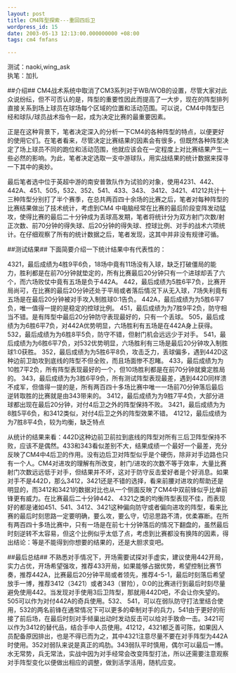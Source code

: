 ```yaml
---
layout: post
title: CM4阵型探索---重回四后卫
wordpress_id: 15
date: 2003-05-13 12:13:00.000000000 +08:00
tags: cm4 fmfans

---
```

测试：naoki,wing_ask  
执笔：加扎  

##介绍##
CM4战术系统中取消了CM3系列对于WB/WOB的设置，尽管大家对此众说纷纭，但不可否认的是，阵型的重要性因此而提高了一大步，现在的阵型排列直接关系到场上球员在球场每个区域的位置和活动范围。可以说，CM4中阵型已经和球队/球员战术指令一起，成为决定比赛的最重要因素。


正是在这种背景下，笔者决定深入的分析一下CM4的各种阵型的特点，以便更好的使用它们。在笔者看来，尽管决定比赛结果的因素会有很多，但既然各种阵型决定了场上球员不同的跑位和活动范围，他就应该会在一定程度上对比赛结果产生一些必然的影响。为此，笔者决定选取一支中游球队，用实战结果的统计数据来探寻一下其中的奥妙。


最后笔者选中位于英超中游的南安普敦队作为试验的对象，使用4231、442、442A、451、505，532、352、541、433、343、 3412、3421、41212共计十三种阵型分别打了半个赛季，在总共两百四十余场的比赛之后，笔者对每种阵型的比赛结果做出了技术统计，考虑到CM4 中电脑经常在比赛的最后阶段变阵发动猛攻，使得比赛的最后二十分钟成为丢球高发期，笔者将统计分为双方射门次数/射正次数、前70分钟的得失球、后20分钟的得失球、控球比例、对手的战术六项统计。在仔细观察了所有的统计数据之后，笔者发现，这其中并非没有规律可循。



##测试结果##
下面简要介绍一下统计结果中有代表性的：


4321，最后成绩为4胜9平6负，18场中竟有11场没有入球，缺乏打破僵局的能力，胜利都是在前70分钟就垫定的，所有比赛最后20分钟只有一个进球却丢了六个，而六场败仗中竟有五场是负于442A。
442，最后成绩为5胜6平7负，比赛开局尚可，在比赛的最后20分钟还处于平局或者落后情况下从无入球，7场失利竟有五场是在最后20分钟被对手攻入制胜球0:1告负。
442A，最后成绩为为5胜6平7负，唯一值得一提的是稳定的控球比例。
451，最后成绩为为7胜9平2负，防守相当不错。是有阵型中最后20分钟防守表现最好的，只有一个丢球。
505，最后成绩为为6胜6平7负，对442A优势明显，六场胜利有五场是在442A身上获得。
532，最后成绩为为6胜8平5负，防守不错，但射门机会远远少于对手。
541，最后成绩为为6胜6平7负，对532优势明显，六场胜利有三场是最后20分钟攻入制胜球1:0获胜。
352，最后成绩为为5胜6平8负，攻击乏力，丢球偏多，遇到442D这种边前卫助攻到底线的阵型不但全败，而且场面惨不忍睹。
433，最后成绩为为10胜7平2负，所有阵型表现最好的一个，但10场胜利都是在前70分钟就奠定胜局的。
343，最后成绩为为3胜6平9负，所有测试阵型表现最差，遇到442D同样溃不成军，但值得一提的是，所有两百四十多场比赛中唯一一场前70分钟落后最后逆转取胜的比赛就是由343带来的。
3412，最后成绩为为9胜7平4负，大部分进球都出现在最后20分钟，对付4后卫之外的阵型保持不败。
3421，最后成绩为为8胜5平6负，和3412类似，对付4后卫之外的阵型效果不错。
41212，最后成绩为为7胜8平4负，较为均衡，缺乏特点

从统计的结果来看：442D这种边前卫前拉到底线的阵型对所有三后卫阵型保持不败，应该不是偶然。433和343看似差别不大，结果成绩一个最好一个最差，充分反映了CM4中4后卫的作用。没有边后卫对阵型似乎是个硬伤，除非对手边路也只有一个人。CM4对进攻的理解有所改变，射门/进攻的次数不等于效率，大量比赛射门次数远远低于对手，但结果并不坏，这对于防守反击爱好者是个好消息。如果对手不是442D，那么3412，3421还是不错的选择，看来前腰对进攻的帮助还是明显的，而3412和3421的数据对比也从一个侧面反映了CM4中双前锋似乎比单前锋更有威力。在比赛最后二十分钟442、 4321之类的均衡阵型表现不佳，而表现好的都是诸如451、541、3412、3421这种偏向防守或者偏向进攻的阵型，看来比赛的最后时刻思路一定要明确，要么攻，要么守，切忌思路不清，优柔寡断。在所有两百四十多场比赛中，只有一场是在前七十分钟落后的情况下翻盘的，虽然最后时刻逆转不太容易，但这个比例似乎太低了点，考虑到比赛都没有换阵的因素，得出结论：等是不能得到你想要的结果的，还是大胆求变吧。


##最后总结##
不熟悉对手情况下，开场需要试探对手虚实，建议使用442开局，实力占优，开场希望强攻，推荐433开局，如果能够占据优势，希望控制比赛节奏，推荐442A，比赛最后20分钟平局或者领先，推荐4-5-1，最后时刻落后希望放手一博，推荐3412（3421）或者343（冒险），0:0的比赛进行到最后时刻尽量避免使用442。当发现对手使用3后卫阵型，那就用442D吧，不会让你失望的。505可以作为对付442A的奇兵使用。532、 541，可以在弱队防守打法里结合使用，532的两名前锋在通常情况下可以更多的牵制对手的兵力，541由于更好的衔接了前后场，在最后时刻对手倾巢出动时发动反击可以给对手致命一击。3421可以作为3412的替代品，结合手中人员使用。41212，4321都乏善可陈，如果因人员配备原因排出，也是不得已而为之，其中4321注意尽量不要在对手阵型为442A时使用。352对弱队来说是真正的鸡肋。343弱队平时慎用，偶尔可以最后一博。水无常势，兵无常法，实战中因为对手经常会改变阵型打法，所以还需要注意观察对手阵型变化以便做出相应的调整，做到活学活用，随机应变。
